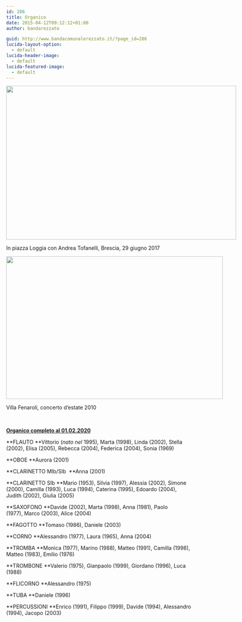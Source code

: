 ```yaml
---
id: 286
title: Organico
date: 2015-04-12T09:12:12+01:00
author: bandarezzato

guid: http://www.bandacomunalerezzato.it/?page_id=286
lucida-layout-option:
  - default
lucida-header-image:
  - default
lucida-featured-image:
  - default
---
```

<div id="attachment_807" style="width: 630px" class="wp-caption aligncenter">
  <a href="https://i0.wp.com/www.bandacomunalerezzato.it/wp-content/uploads/2015/04/organico2-1.jpg"><img aria-describedby="caption-attachment-807" loading="lazy" class="wp-image-807 size-large" src="https://i0.wp.com/www.bandacomunalerezzato.it/wp-content/uploads/2015/04/organico2-1.jpg?resize=620%2C414" alt="" width="620" height="414" srcset="https://i0.wp.com/www.bandacomunalerezzato.it/wp-content/uploads/2015/04/organico2-1.jpg?resize=1024%2C683 1024w, https://i0.wp.com/www.bandacomunalerezzato.it/wp-content/uploads/2015/04/organico2-1.jpg?resize=300%2C200 300w, https://i0.wp.com/www.bandacomunalerezzato.it/wp-content/uploads/2015/04/organico2-1.jpg?resize=768%2C512 768w, https://i0.wp.com/www.bandacomunalerezzato.it/wp-content/uploads/2015/04/organico2-1.jpg?resize=216%2C144 216w, https://i0.wp.com/www.bandacomunalerezzato.it/wp-content/uploads/2015/04/organico2-1.jpg?resize=272%2C182 272w, https://i0.wp.com/www.bandacomunalerezzato.it/wp-content/uploads/2015/04/organico2-1.jpg?w=1920 1920w, https://i0.wp.com/www.bandacomunalerezzato.it/wp-content/uploads/2015/04/organico2-1.jpg?w=1240 1240w, https://i0.wp.com/www.bandacomunalerezzato.it/wp-content/uploads/2015/04/organico2-1.jpg?w=1860 1860w" sizes="(max-width: 620px) 100vw, 620px" data-recalc-dims="1" /></a>
  
  <p id="caption-attachment-807" class="wp-caption-text">
    In piazza Loggia con Andrea Tofanelli, Brescia, 29 giugno 2017
  </p>
</div>

<div id="attachment_833" style="width: 594px" class="wp-caption aligncenter">
  <a href="https://i1.wp.com/www.bandacomunalerezzato.it/wp-content/uploads/2015/04/organico-1.jpg"><img aria-describedby="caption-attachment-833" loading="lazy" class="wp-image-833 size-full" src="https://i1.wp.com/www.bandacomunalerezzato.it/wp-content/uploads/2015/04/organico-1.jpg?resize=584%2C384" alt="" width="584" height="384" srcset="https://i1.wp.com/www.bandacomunalerezzato.it/wp-content/uploads/2015/04/organico-1.jpg?w=584 584w, https://i1.wp.com/www.bandacomunalerezzato.it/wp-content/uploads/2015/04/organico-1.jpg?resize=300%2C197 300w, https://i1.wp.com/www.bandacomunalerezzato.it/wp-content/uploads/2015/04/organico-1.jpg?resize=216%2C142 216w" sizes="(max-width: 584px) 100vw, 584px" data-recalc-dims="1" /></a>
  
  <p id="caption-attachment-833" class="wp-caption-text">
    Villa Fenaroli, concerto d&#8217;estate 2010
  </p>
</div>

&nbsp;

<span style="text-decoration: underline;"><strong>Organico completo al 01.02.2020</strong></span>

**FLAUTO&nbsp;**Vittorio (_nato nel_ 1995),&nbsp;Marta (1998), Linda (2002), Stella (2002), Elisa (2005), Rebecca (2004), Federica (2004), Sonia (1969)

**OBOE&nbsp;**Aurora (2001)

**CLARINETTO MIb/SIb &nbsp;**Anna (2001)

**CLARINETTO SIb&nbsp;**Mario (1953), Silvia (1997),&nbsp;Alessia (2002),&nbsp;Simone (2000),&nbsp;Camilla (1993),&nbsp;Luca (1994),&nbsp;Caterina (1995), Edoardo (2004), Judith (2002), Giulia (2005)

**SAXOFONO&nbsp;**Davide (2002),&nbsp;Marta (1998),&nbsp;Anna (1981),&nbsp;Paolo (1977),&nbsp;Marco (2003), Alice (2004)

**FAGOTTO&nbsp;**Tomaso (1986), Daniele (2003)

**CORNO&nbsp;**Alessandro (1977),&nbsp;Laura (1965), Anna (2004)

**TROMBA&nbsp;**Monica (1977),&nbsp;Marino (1988),&nbsp;Matteo (1991),&nbsp;Camilla (1998), Matteo (1983), Emilio (1976)

**TROMBONE&nbsp;**Valerio (1975),&nbsp;Gianpaolo (1999),&nbsp;Giordano (1996), Luca (1988)

**FLICORNO&nbsp;**Alessandro (1975)

**TUBA&nbsp;**Daniele (1996)

**PERCUSSIONI&nbsp;**Enrico (1991),&nbsp;Filippo (1999),&nbsp;Davide (1994),&nbsp;Alessandro (1994),&nbsp;Jacopo (2003)